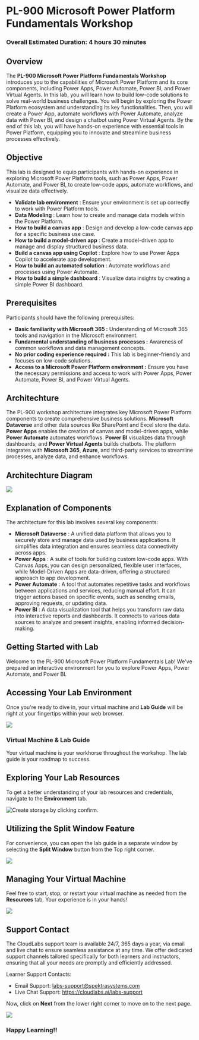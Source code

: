 # PL-900 Microsoft Power Platform Fundamentals Workshop

### Overall Estimated Duration: 4 hours 30 minutes

## Overview

The **PL-900 Microsoft Power Platform Fundamentals Workshop** introduces you to the capabilities of Microsoft Power Platform and its core components, including Power Apps, Power Automate, Power BI, and Power Virtual Agents. In this lab, you will learn how to build low-code solutions to solve real-world business challenges. You will begin by exploring the Power Platform ecosystem and understanding its key functionalities. Then, you will create a Power App, automate workflows with Power Automate, analyze data with Power BI, and design a chatbot using Power Virtual Agents. By the end of this lab, you will have hands-on experience with essential tools in Power Platform, equipping you to innovate and streamline business processes effectively.

## Objective

This lab is designed to equip participants with hands-on experience in exploring Microsoft Power Platform tools, such as Power Apps, Power Automate, and Power BI, to create low-code apps, automate workflows, and visualize data effectively.

-   **Validate lab environment** : Ensure your environment is set up correctly to work with Power Platform tools.
-   **Data Modeling** : Learn how to create and manage data models within the Power Platform.
-   **How to build a canvas app** : Design and develop a low-code canvas app for a specific business use case.
-   **How to build a model-driven app** : Create a model-driven app to manage and display structured business data.
-   **Build a canvas app using Copilot** : Explore how to use Power Apps Copilot to accelerate app development.
-   **How to build an automated solution** : Automate workflows and processes using Power Automate.
-   **How to build a simple dashboard** : Visualize data insights by creating a simple Power BI dashboard.
  
## Prerequisites

Participants should have the following prerequisites:

-   **Basic familiarity with Microsoft 365 :** Understanding of Microsoft 365 tools and navigation in the Microsoft environment.
-   **Fundamental understanding of business processes :** Awareness of common workflows and data management concepts.
-   **No prior coding experience required :**  This lab is beginner-friendly and focuses on low-code solutions.
-   **Access to a Microsoft Power Platform environment :** Ensure you have the necessary permissions and access to work with Power Apps, Power Automate, Power BI, and Power Virtual Agents.

## Architechture

The PL-900 workshop architecture integrates key Microsoft Power Platform components to create comprehensive business solutions. **Microsoft Dataverse** and other data sources like SharePoint and Excel store the data. **Power Apps** enables the creation of canvas and model-driven apps, while **Power Automate** automates workflows. **Power BI** visualizes data through dashboards, and **Power Virtual Agents** builds chatbots. The platform integrates with **Microsoft 365**, **Azure**, and third-party services to streamline processes, analyze data, and enhance workflows.

## Architechture Diagram

![](media/finalarch.png)

## Explanation of Components

The architecture for this lab involves several key components:

-   **Microsoft Dataverse** : A unified data platform that allows you to securely store and manage data used by business applications. It simplifies data integration and ensures seamless data connectivity across apps.
-   **Power Apps** : A suite of tools for building custom low-code apps. With Canvas Apps, you can design personalized, flexible user interfaces, while Model-Driven Apps are data-driven, offering a structured approach to app development.
-   **Power Automate** : A tool that automates repetitive tasks and workflows between applications and services, reducing manual effort. It can trigger actions based on specific events, such as sending emails, approving requests, or updating data.
-   **Power BI** : A data visualization tool that helps you transform raw data into interactive reports and dashboards. It connects to various data sources to analyze and present insights, enabling informed decision-making.
  
## Getting Started with Lab

Welcome to the PL-900 Microsoft Power Platform Fundamentals Lab! We've prepared an interactive environment for you to explore Power Apps, Power Automate, and Power BI. 

## Accessing Your Lab Environment
 
Once you're ready to dive in, your virtual machine and **Lab Guide** will be right at your fingertips within your web browser.

   ![](./media/i3.jpg)  

### Virtual Machine & Lab Guide
 
Your virtual machine is your workhorse throughout the workshop. The lab guide is your roadmap to success.
 
## Exploring Your Lab Resources
 
To get a better understanding of your lab resources and credentials, navigate to the **Environment** tab.

   ![Create storage by clicking confirm.](./media/i4.jpg)
 
## Utilizing the Split Window Feature
 
For convenience, you can open the lab guide in a separate window by selecting the **Split Window** button from the Top right corner.
 
   ![](./media/i5.jpg)
 
## Managing Your Virtual Machine
 
Feel free to start, stop, or restart your virtual machine as needed from the **Resources** tab. Your experience is in your hands!
 
  ![](./media/i7.jpg)


## Support Contact
 
The CloudLabs support team is available 24/7, 365 days a year, via email and live chat to ensure seamless assistance at any time. We offer dedicated support channels tailored specifically for both learners and instructors, ensuring that all your needs are promptly and efficiently addressed.

Learner Support Contacts:
- Email Support: labs-support@spektrasystems.com
- Live Chat Support: https://cloudlabs.ai/labs-support

Now, click on **Next** from the lower right corner to move on to the next page.

![](./media/i8.jpg)

### Happy Learning!!
